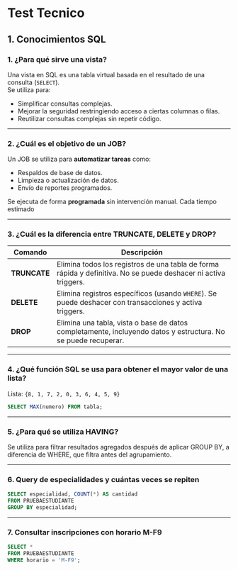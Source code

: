 #  Test Tecnico

##  1. Conocimientos SQL

### 1. ¿Para qué sirve una vista? 
Una vista en SQL es una tabla virtual basada en el resultado de una consulta (`SELECT`).  
Se utiliza para:

- Simplificar consultas complejas.
- Mejorar la seguridad restringiendo acceso a ciertas columnas o filas.
- Reutilizar consultas complejas sin repetir código.

---

### 2. ¿Cuál es el objetivo de un JOB?
Un JOB se utiliza para **automatizar tareas** como:

- Respaldos de base de datos.
- Limpieza o actualización de datos.
- Envío de reportes programados.

Se ejecuta de forma **programada** sin intervención manual. Cada tiempo estimado

---

### 3. ¿Cuál es la diferencia entre TRUNCATE, DELETE y DROP?

| Comando  | Descripción |
|----------|-------------|
| **TRUNCATE** | Elimina todos los registros de una tabla de forma rápida y definitiva. No se puede deshacer ni activa triggers. |
| **DELETE**   | Elimina registros específicos (usando `WHERE`). Se puede deshacer con transacciones y activa triggers. |
| **DROP**     | Elimina una tabla, vista o base de datos completamente, incluyendo datos y estructura. No se puede recuperar. |

---

### 4. ¿Qué función SQL se usa para obtener el mayor valor de una lista?

Lista: `{8, 1, 7, 2, 0, 3, 6, 4, 5, 9}`

```sql
SELECT MAX(numero) FROM tabla;
```
---

### 5. ¿Para qué se utiliza HAVING?

Se utiliza para filtrar resultados agregados después de aplicar GROUP BY, a diferencia de WHERE, que filtra antes del agrupamiento.

---

### 6. Query de especialidades y cuántas veces se repiten

```sql
SELECT especialidad, COUNT(*) AS cantidad
FROM PRUEBAESTUDIANTE
GROUP BY especialidad;
```
---

### 7. Consultar inscripciones con horario M-F9

```sql
SELECT *
FROM PRUEBAESTUDIANTE
WHERE horario = 'M-F9';
```
